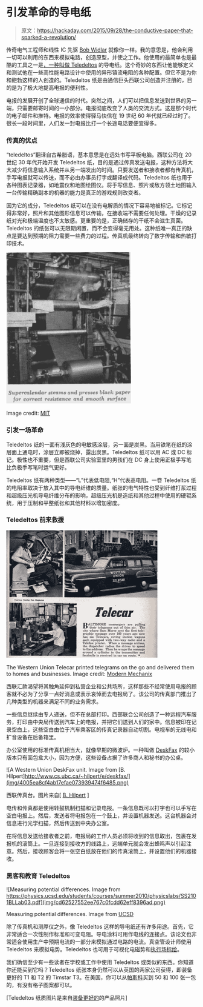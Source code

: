 # 引发革命的导电纸

> 原文：<https://hackaday.com/2015/09/28/the-conductive-paper-that-sparked-a-revolution/>

传奇电气工程师和线性 IC 先驱 [Bob Widlar](http://hackaday.com/2014/04/08/heroes-of-hardware-revolution-bob-widlar/) 就像你一样。我的意思是，他会利用一切可以利用的东西来模拟电路，创造原型，并使之工作。他使用的最简单也是最酷的工具之一是[，一种叫做 Teledeltos](http://electronicdesign.com/analog/whats-all-teledeltos-stuff-anyway) 的导电纸。这个奇妙的东西让他能够定义和测试他在一些高性能电路设计中使用的异形镇流电阻的各种配置。但它不是为你和鲍勃这样的人创造的。Teledeltos 纸是由通信巨头西联公司创造并注册的，目的是为了极大地提高电报的便利性。

电报的发展开创了全球通信的时代。突然之间，人们可以把信息发送到世界的另一端，只需要邮寄时间的一小部分。电报彻底改变了人类的交流方式。这是那个时代的电子邮件和推特。电报的效率使得驿马快信在 19 世纪 60 年代就已经过时了。很长一段时间里，人们发一封电报比打一个长途电话要便宜得多。

### 传真的优点

“teledeltos”翻译自古希腊语，基本意思是在远处书写平板电脑。西联公司在 20 世纪 30 年代开始开发 Teledeltos 纸，目的是通过传真发送电报，这种方法将大大减少将信息输入系统并从另一端发出的时间。只要发送者和接收者都有传真机，手写电报就可以传送，而不必由办事员打字或翻译成代码。Teledeltos 纸也用于各种图表记录器，如地震仪和地图绘图仪。将手写信息、照片或敌方领土地图输入一台传输精确副本的机器的能力是真正的游戏规则改变者。

因为它的成分，Teledeltos 纸可以在没有电解质的情况下容易地被标记。它标记得非常好，照片和其他图形信息可以传输，在接收端不需要任何处理。干燥的记录纸对光和极端温度也不太敏感。更重要的是，正确储存的干纸不会滋生真菌。Teledeltos 的纸张可以无限期闲置，而不会变得毫无用处。这种纸唯一真正的缺点是要达到预期的阻力需要一些费力的过程。传真机最终转向了数字传输和热敏打印技术。

![](img/277feb675b69c20cf6ad6b1bd4669612.png)

Image credit: [MIT](http://massis.lcs.mit.edu/archives/technical/western-union-tech-review/03-1/p008.htm)

### 引发一场革命

Teledeltos 纸的一面有浅灰色的电敏感涂层，另一面是炭黑。当用铁笔在纸的涂层面上通电时，涂层立即被烧掉，露出炭黑。Teledeltos 纸可以用 AC 或 DC 标记。极性也不重要，但是西联公司实验室里的男孩们在 DC 身上使用正极手写笔比负极手写笔时运气更好。

Teledeltos 纸有两种类型——“L”代表低电阻,“H”代表高电阻。一卷 Teledeltos 纸的电阻率取决于放入其中的导电纤维的质量。纸张的电气特性也受到纤维打浆过程和超级压光机导电纤维分布的影响，超级压光机是造纸和其他过程中使用的硬辊系统，用于压制和平整纸张和其他材料以增加密度。

### Teledeltos 前来救援

![The Western Union Telecar printed telegrams on the go and delivered them to homes and businesses.](img/a6b57996a2fd0afa270652df5ba1dd4d.png)

The Western Union Telecar printed telegrams on the go and delivered them to homes and businesses. Image credit: [Modern Mechanix](http://blog.modernmechanix.com/mags/MechanixIllustrated/1-1952/telecar.jpg)

西联汇款渴望将其触角延伸到私营企业和公共场所，这样那些不经常使用电报的顾客就不必为了分享一点好消息或表示哀悼而去电报局了。该公司的传真部门推出了几种类型的机器来满足不同的业务需求。

一些信息继续由专人递送，但不在总部打印。西部联合公司创造了一种远程汽车服务，打印由中央局传送到汽车上的电报，并把它们送到人们的家中。信息被印在记录空白上，这些空白由位于汽车乘客区的传真记录器自动切割。电视车的无线电和扩音设备在后备箱里。

办公室使用的标准传真机相当大，就像早期的微波炉。一种叫做 [DeskFax](http://www.cs.ubc.ca/~hilpert/e/deskfax/) 的较小版本只有面包盒大小，因为方便，这些设备占据了许多商人和秘书的办公桌。

![A Western Union DeskFax unit. Image from [B. Hilpert]http://www.cs.ubc.ca/~hilpert/e/deskfax/](img/4005ea8cf4ab17efae073939474f6485.png)

西联传真台。图片来自[ [B. Hilpert](http://www.cs.ubc.ca/~hilpert/e/deskfax/) ]

电传和传真都是使用转鼓机制扫描和记录电报。一条信息既可以打字也可以手写在空白电报上。然后，发送者将电报包在一个鼓上，并设置机器发送。这台机器会对信息进行光学扫描，然后传送到中央办公室。

在将信息发送给接收者之前，电报局的工作人员必须将收到的信息取出，包裹在发报机的滚筒上。一旦连接到接收方的线路上，远端单元就会发出蜂鸣声以引起注意。然后，接收顾客会将一张空白纸放在他们的传真滚筒上，并设置他们的机器接收。

### 黑客和教育 Teledeltos

![Measuring potential differences. Image from https://physics.ucsd.edu/students/courses/summer2010/physicslabs/SS2101BLLab03.pdf](img/cd62527552ee767c0fcdd62eff8396ad.png)

Measuring potential differences.
Image from [UCSD](https://physics.ucsd.edu/students/courses/summer2010/physicslabs/SS2101BLLab03.pdf)

除了传真机和测厚仪之外，像 Teledeltos 这样的导电纸还有许多用途。首先，它非常适合一次性制作标准和可变电阻。导电涂料可用作电线的连接点。该论文也非常适合使用生产中预期电流的一部分来模拟通过电路的电流。真空管设计师使用 Teledeltos 来模拟电势。Teledeltos 也可用于可视化电磁势和[执行场标绘](http://www-users.aston.ac.uk/~pearcecg/Teaching/PDF/TELDELT.PDF)。

我们确信至少有一些读者在学校或工作中使用 Teledeltos 或类似的东西。你知道你还能买到它吗？Teledeltos 纸张本身仍然可以从英国的两家公司获得，即装备更好的 T1 和 T2 的 Timstar T3。在美国，你可以从[帕斯科](http://www.pasco.com/prodGroups/conductive-paper-and-pen/index.cfm)买到 50 和 100 张一包的，有没有格子图案都可以。

[Teledeltos 纸质图片是来自[装备更好的](http://www.betterequipped.co.uk/teledeltos-conductive-paper-prd1516-pack-of-10-sheetsp-1262)的产品照片]